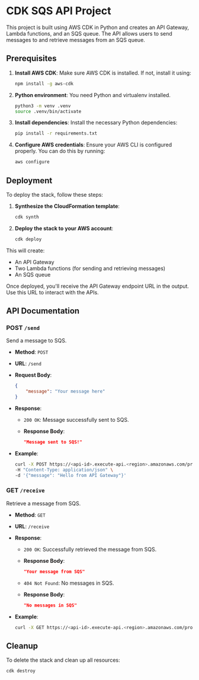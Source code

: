# CDK SQS API Project

This project is built using AWS CDK in Python and creates an API Gateway, Lambda functions, and an SQS queue. The API allows users to send messages to and retrieve messages from an SQS queue.


## Prerequisites

1. **Install AWS CDK**: Make sure AWS CDK is installed. If not, install it using:

   ```bash
   npm install -g aws-cdk
   ```

2. **Python environment**: You need Python and virtualenv installed.

   ```bash
   python3 -m venv .venv
   source .venv/bin/activate
   ```

3. **Install dependencies**: Install the necessary Python dependencies:

   ```bash
   pip install -r requirements.txt
   ```

4. **Configure AWS credentials**: Ensure your AWS CLI is configured properly. You can do this by running:

   ```bash
   aws configure
   ```

## Deployment

To deploy the stack, follow these steps:

1. **Synthesize the CloudFormation template**:

   ```bash
   cdk synth
   ```

2. **Deploy the stack to your AWS account**:

   ```bash
   cdk deploy
   ```

This will create:

- An API Gateway
- Two Lambda functions (for sending and retrieving messages)
- An SQS queue

Once deployed, you'll receive the API Gateway endpoint URL in the output. Use this URL to interact with the APIs.

## API Documentation

### POST `/send`

Send a message to SQS.

- **Method**: `POST`
- **URL**: `/send`
- **Request Body**:

  ```json
  {
      "message": "Your message here"
  }
  ```

- **Response**:

  - `200 OK`: Message successfully sent to SQS.
  - **Response Body**:

    ```json
    "Message sent to SQS!"
    ```

- **Example**:

  ```bash
  curl -X POST https://<api-id>.execute-api.<region>.amazonaws.com/prod/send \
  -H "Content-Type: application/json" \
  -d '{"message": "Hello from API Gateway"}'
  ```

### GET `/receive`

Retrieve a message from SQS.

- **Method**: `GET`
- **URL**: `/receive`
- **Response**:

  - `200 OK`: Successfully retrieved the message from SQS.
  - **Response Body**:

    ```json
    "Your message from SQS"
    ```

  - `404 Not Found`: No messages in SQS.
  - **Response Body**:

    ```json
    "No messages in SQS"
    ```

- **Example**:

  ```bash
  curl -X GET https://<api-id>.execute-api.<region>.amazonaws.com/prod/receive
  ```

## Cleanup

To delete the stack and clean up all resources:

```bash
cdk destroy
```